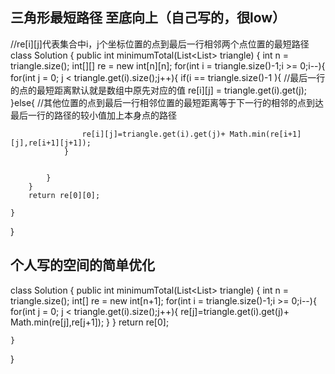## 三角形最短路径 至底向上（自己写的，很low）
//re[i][j]代表集合中i，j个坐标位置的点到最后一行相邻两个点位置的最短路径
class Solution {
    public int minimumTotal(List<List<Integer>> triangle) {
        int n = triangle.size();
        int[][] re = new int[n][n];
        for(int i = triangle.size()-1;i >= 0;i--){
            for(int j = 0; j < triangle.get(i).size();j++){
                if(i == triangle.size()-1 ){
				//最后一行的点的最短距离默认就是数组中原先对应的值
                    re[i][j] = triangle.get(i).get(j);
                }else{
				//其他位置的点到最后一行相邻位置的最短距离等于下一行的相邻的点到达最后一行的路径的较小值加上本身点的路径
				
                    re[i][j]=triangle.get(i).get(j)+ Math.min(re[i+1][j],re[i+1][j+1]);
                }
              

            }
        }
        return re[0][0];

    }
}
## 个人写的空间的简单优化

class Solution {
    public int minimumTotal(List<List<Integer>> triangle) {
        int n = triangle.size();
        int[] re = new int[n+1];
        for(int i = triangle.size()-1;i >= 0;i--){
            for(int j = 0; j < triangle.get(i).size();j++){
                re[j]=triangle.get(i).get(j)+ Math.min(re[j],re[j+1]);
            }
        }
        return re[0];

    }
}